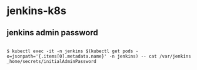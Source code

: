# jenkins-k8s

## jenkins admin password
```

$ kubectl exec -it -n jenkins $(kubectl get pods -o=jsonpath='{.items[0].metadata.name}' -n jenkins) -- cat /var/jenkins
_home/secrets/initialAdminPassword

```
